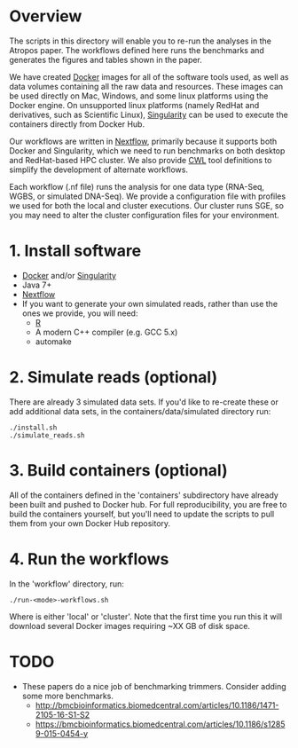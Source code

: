 # Overview

The scripts in this directory will enable you to re-run the analyses in the Atropos paper. The workflows defined here runs the benchmarks and generates the figures and tables shown in the paper.

We have created [Docker](https://www.docker.com/) images for all of the software tools used, as well as data volumes containing all the raw data and resources. These images can be used directly on Mac, Windows, and some linux platforms using the Docker engine. On unsupported linux platforms (namely RedHat and derivatives, such as Scientific Linux), [Singularity](http://singularity.lbl.gov/) can be used to execute the containers directly from Docker Hub. 

Our workflows are written in [Nextflow](https://www.nextflow.io/index.html), primarily because it supports both Docker and Singularity, which we need to run benchmarks on both desktop and RedHat-based HPC cluster. We also provide [CWL](http://www.commonwl.org/) tool definitions to simplify the development of alternate workflows.

Each workflow (.nf file) runs the analysis for one data type (RNA-Seq, WGBS, or simulated DNA-Seq). We provide a configuration file with profiles we used for both the local and cluster executions. Our cluster runs SGE, so you may need to alter the cluster configuration files for your environment.

# 1. Install software

* [Docker](https://www.docker.com/) and/or [Singularity](http://singularity.lbl.gov/)
* Java 7+
* [Nextflow](https://www.nextflow.io/index.html)
* If you want to generate your own simulated reads, rather than use the ones we provide, you will need:
    * [R](https://www.r-project.org/about.html)
    * A modern C++ compiler (e.g. GCC 5.x)
    * automake

# 2. Simulate reads (optional)

There are already 3 simulated data sets. If you'd like to re-create these or add additional data sets, in the containers/data/simulated directory run:

    ./install.sh
    ./simulate_reads.sh

# 3. Build containers (optional)

All of the containers defined in the 'containers' subdirectory have already been built and pushed to Docker hub. For full reproducibility, you are free to build the containers yourself, but you'll need to update the scripts to pull them from your own Docker Hub repository.

# 4. Run the workflows

In the 'workflow' directory, run:

    ./run-<mode>-workflows.sh

Where <mode> is either 'local' or 'cluster'. Note that the first time you run this it will download several Docker images requiring ~XX GB of disk space.

# TODO

* These papers do a nice job of benchmarking trimmers. Consider adding some more benchmarks.
    * http://bmcbioinformatics.biomedcentral.com/articles/10.1186/1471-2105-16-S1-S2
    * https://bmcbioinformatics.biomedcentral.com/articles/10.1186/s12859-015-0454-y
